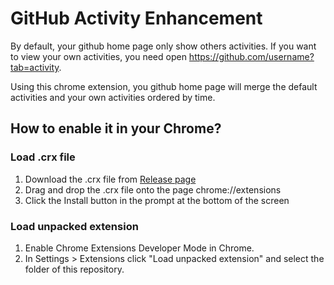 # GitHub Activity Enhancement

By default, your github home page only show others activities. If you want to view your own activities, you need open https://github.com/username?tab=activity.

Using this chrome extension, you github home page will merge the default activities and your own activities ordered by time.

## How to enable it in your Chrome?

### Load .crx file

1. Download the .crx file from [Release page](https://github.com/qinezh/github-activity-enhancement/release/latest)
2. Drag and drop the .crx file onto the page chrome://extensions
3. Click the Install button in the prompt at the bottom of the screen 

### Load unpacked extension

1. Enable Chrome Extensions Developer Mode in Chrome.
2. In Settings > Extensions click "Load unpacked extension" and select the folder of this repository.
